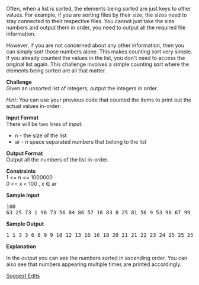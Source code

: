 <html>
<body>

<p>Often, when a list is sorted, the elements being sorted are just keys to other values. For example, if you are sorting files by their size, the sizes need to stay connected to their respective files. You cannot just take the size numbers and output them in order, you need to output all the required file information. </p>

<p>However, if you are not concerned about any other information, then you can simply sort those numbers alone. This makes counting sort very simple. If you already counted the values in the list, you don't need to access the original list again. This challenge involves a simple counting sort where the elements being sorted are all that matter. </p>

<p><strong>Challenge</strong> <br>
Given an unsorted list of integers, output the integers in order. </p>

<p><em>Hint:</em> You can use your previous code that counted the items to print out the actual values in-order.</p>

<p><strong>Input Format</strong> <br>
There will be two lines of input:</p>

<ul>
<li>n - the size of the list</li>
<li>ar - <em>n</em> space separated numbers that belong to the list</li>
</ul>

<p><strong>Output Format</strong> <br>
Output all the numbers of the list in-order. </p>

<p><strong>Constraints</strong> <br>
1 &lt;= n &lt;= 1000000 <br>
0 &lt;= x &lt; 100 ,  x ∈ ar </p>

<p><strong>Sample Input</strong></p>

<pre>100
63 25 73 1 98 73 56 84 86 57 16 83 8 25 81 56 9 53 98 67 99 12 83 89 80 91 39 86 76 85 74 39 25 90 59 10 94 32 44 3 89 30 27 79 46 96 27 32 18 21 92 69 81 40 40 34 68 78 24 87 42 69 23 41 78 22 6 90 99 89 50 30 20 1 43 3 70 95 33 46 44 9 69 48 33 60 65 16 82 67 61 32 21 79 75 75 13 87 70 33 
</pre>

<p><strong>Sample Output</strong></p>

<pre>1 1 3 3 6 8 9 9 10 12 13 16 16 18 20 21 21 22 23 24 25 25 25 27 27 30 30 32 32 32 33 33 33 34 39 39 40 40 41 42 43 44 44 46 46 48 50 53 56 56 57 59 60 61 63 65 67 67 68 69 69 69 70 70 73 73 74 75 75 76 78 78 79 79 80 81 81 82 83 83 84 85 86 86 87 87 89 89 89 90 90 91 92 94 95 96 98 98 99 99 
</pre>

<p><strong>Explanation</strong></p>

<p>In the output you can see the numbers sorted in ascending order. You can also see that numbers appearing multiple times are printed accordingly. </p>

<footer><a href="#" class="js-suggest-edits btn btn-line fade in challenge_suggestion-toggle fullscreen-hide">Suggest Edits</a></footer>



</body>
</html>